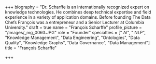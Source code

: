 +++
biography = "Dr. Scharffe is an internationally recognized expert on knowledge technologies. He combines deep technical expertise and field experience in a variety of application domains. Before founding The Data Chefs François was a entrepreneur and a Senior Lecturer at Columbia University."
draft = true
name = "François Scharffe"
profile_picture = "/images/_mg_0060.JPG"
role = "Founder"
specialties = [" AI", " NLP", "Knowledge Management", "Data Engineering", "Ontologies", "Data Quality", "Knowledge Graphs", "Data Governance", "Data Management"]
title = "François Scharffe"

+++
